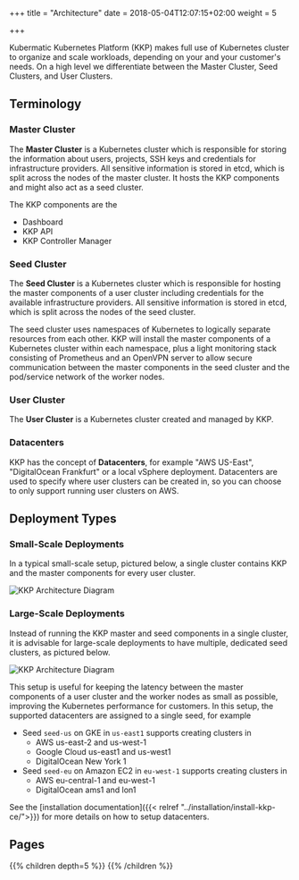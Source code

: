 +++
title = "Architecture"
date = 2018-05-04T12:07:15+02:00
weight = 5

+++

Kubermatic Kubernetes Platform (KKP) makes full use of Kubernetes cluster to organize and scale workloads, depending on your and your customer's needs. On a high level we differentiate between the Master Cluster, Seed Clusters, and User Clusters.

## Terminology

### Master Cluster

The **Master Cluster** is a Kubernetes cluster which is responsible for storing the information about users, projects, SSH keys and credentials for infrastructure providers. All sensitive information is stored in etcd, which is split across the nodes of the master cluster.
It hosts the KKP components and might also act as a seed cluster.

The KKP components are the

* Dashboard
* KKP API
* KKP Controller Manager

### Seed Cluster

The **Seed Cluster** is a Kubernetes cluster which is responsible for hosting the master components of a user cluster including credentials for the available infrastructure providers. All sensitive information is stored in etcd, which is split across the nodes of the seed cluster.

The seed cluster uses namespaces of Kubernetes to logically separate resources from each other. KKP will install the master components of a Kubernetes cluster within each namespace, plus a light monitoring stack consisting of Prometheus and an OpenVPN server to allow secure communication between the master components in the seed cluster and the pod/service network of the worker nodes.

### User Cluster

The **User Cluster** is a Kubernetes cluster created and managed by KKP.

### Datacenters

KKP has the concept of **Datacenters**, for example "AWS US-East", "DigitalOcean Frankfurt" or a local vSphere deployment. Datacenters are used to specify where user clusters can be created in, so you can choose to only support running user clusters on AWS.

## Deployment Types

### Small-Scale Deployments

In a typical small-scale setup, pictured below, a single cluster contains KKP and the master components for every user cluster.

![KKP Architecture Diagram](/img/kubermatic/v2.24/architecture/combined-master-seed.png)

### Large-Scale Deployments

Instead of running the KKP master and seed components in a single cluster, it is advisable for large-scale deployments to have multiple, dedicated seed clusters, as pictured below.

![KKP Architecture Diagram](/img/kubermatic/v2.24/architecture/dedicated-seeds.png)

This setup is useful for keeping the latency between the master components of a user cluster and the worker nodes as small as possible, improving the Kubernetes performance for customers. In this setup, the supported datacenters are assigned to a single seed, for example

* Seed `seed-us` on GKE in `us-east1` supports creating clusters in
  * AWS us-east-2 and us-west-1
  * Google Cloud us-east1 and us-west1
  * DigitalOcean New York 1
* Seed `seed-eu` on Amazon EC2 in `eu-west-1` supports creating clusters in
  * AWS eu-central-1 and eu-west-1
  * DigitalOcean ams1 and lon1

See the [installation documentation]({{< relref "../installation/install-kkp-ce/">}}) for more details on how to setup datacenters.

## Pages

{{% children depth=5 %}}
{{% /children %}}
